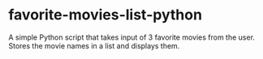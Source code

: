 # favorite-movies-list-python
A simple Python script that takes input of 3 favorite movies from the user. Stores the movie names in a list and displays them.
